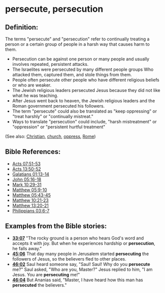 # persecute, persecution #

## Definition: ##

The terms "persecute" and "persecution" refer to continually treating a person or a certain group of people in a harsh way that causes harm to them.

 * Persecution can be against one person or many people and usually involves repeated, persistent attacks.
 * The Israelites were persecuted by many different people groups Who attacked them, captured them, and stole things from them.
 * People often persecute other people who have different religious beliefs or who are weaker.
 * The Jewish religious leaders persecuted Jesus because they did not like what he was teaching.
 * After Jesus went back to heaven, the Jewish religious leaders and the Roman government persecuted his followers.
 * The term "persecute" could also be translated as "keep oppressing" or "treat harshly" or "continually mistreat."
 * Ways to translate "persecution" could include,  "harsh mistreatment" or "oppression" or "persistent hurtful treatment"

(See also: [Christian](../kt/christian.md), [church](../kt/church.md), [oppress](../kt/oppress.md), [Rome](../other/rome.md))

## Bible References: ##

* [Acts 07:51-53](en/tn/act/help/07/51)
* [Acts 13:50-52](en/tn/act/help/13/50)
* [Galatians 01:13-14](en/tn/gal/help/01/13)
* [John 05:16-18](en/tn/jhn/help/05/16)
* [Mark 10:29-31](en/tn/mrk/help/10/29)
* [Matthew 05:9-10](en/tn/mat/help/05/09)
* [Matthew 05:43-45](en/tn/mat/help/05/43)
* [Matthew 10:21-23](en/tn/mat/help/10/21)
* [Matthew 13:20-21](en/tn/mat/help/13/20)
* [Philippians 03:6-7](en/tn/php/help/03/06)

## Examples from the Bible stories: ##

 * __[33:07](en/tn/obs/help/33/07)__ "The rocky ground is a person who hears God's word and accepts it with joy. But when he experiences hardship or __persecution__, he falls away."
 * __[45:06](en/tn/obs/help/45/06)__ That day many people in Jerusalem started __persecuting__ the followers of Jesus, so the believers fled to other places. 
 * __[46:02](en/tn/obs/help/46/02)__ Saul heard someone say, "Saul! Saul! Why do you __persecute__ me?" Saul asked, "Who are you, Master?" Jesus replied to him, "I am Jesus. You are __persecuting__ me!"
 * __[46:04](en/tn/obs/help/46/04)__ But Ananias said, "Master, I have heard how this man has __persecuted__ the believers."